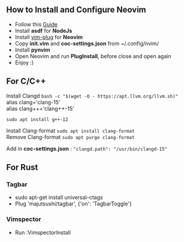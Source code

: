 ## How to Install and Configure Neovim

  - Follow this [Guide](https://www.manualdocodigo.com.br/vim-basico/)
  - Install **asdf** for **NodeJs**
  - Install [vim-plug](https://github.com/junegunn/vim-plug) for **Neovim**
  - Copy **init.vim** and **coc-settings.json** from ~/.config/nvim/
  - Install **pynvim**
  - Open Neovim and run **PlugInstall**, before close and open again
  - Enjoy :)

## For C/C++

Install Clangd `bash -c "$(wget -O - https://apt.llvm.org/llvm.sh)"`<br />
alias clang='clang-15'<br />
alias clang++='clang++-15'<br />

`sudo apt install g++-12`<br />

Install Clang-format `sudo apt install clang-format`<br />
Remove Clang-format `sudo apt purge clang-format`

Add in **coc-settings.json** : `"clangd.path": "/usr/bin/clangd-15"`

## For Rust

### Tagbar

  -  sudo apt-get install universal-ctags
  -  Plug 'majutsushi/tagbar', {'on': 'TagbarToggle'}

### Vimspector

  - Run :VimspectorInstall
